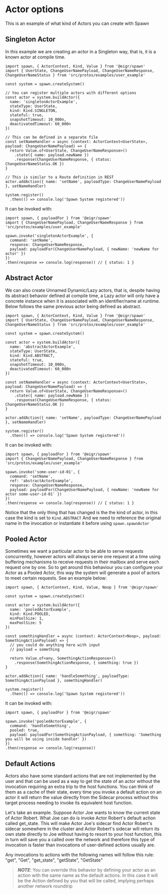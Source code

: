 # Actor options

This is an example of what kind of Actors you can create with Spawn

## Singleton Actor

In this example we are creating an actor in a Singleton way, that is, it is a known actor at compile time.

```TS
import spawn, { ActorContext, Kind, Value } from '@eigr/spawn'
import { UserState, ChangeUserNamePayload, ChangeUserNameResponse, ChangeUserNameStatus } from 'src/protos/examples/user_example'

const system = spawn.createSystem()

// You can register multiple actors with different options
const actor = system.buildActor({
  name: 'singletonActorExample',
  stateType: UserState,
  kind: Kind.SINGLETON,
  stateful: true,
  snapshotTimeout: 10_000n,
  deactivatedTimeout: 60_000n
})

// This can be defined in a separate file
const setNameHandler = async (context: ActorContext<UserState>, payload: ChangeUserNamePayload) => {
  return Value.of<UserState, ChangeUserNameResponse>()
    .state({ name: payload.newName })
    .response(ChangeUserNameResponse, { status: ChangeUserNameStatus.OK })
}

// This is similar to a Route definition in REST
actor.addAction({ name: 'setName', payloadType: ChangeUserNamePayload }, setNameHandler)

system.register()
  .then(() => console.log('Spawn System registered'))
```

It can be invoked with:

```TS
import spawn, { payloadFor } from '@eigr/spawn'
import { ChangeUserNamePayload, ChangeUserNameResponse } from 'src/protos/examples/user_example'

spawn.invoke('singletonActorExample', {
  command: 'setName',
  response: ChangeUserNameResponse,
  payload: payloadFor(ChangeUserNamePayload, { newName: 'newName for actor' })
})
.then(response => console.log(response)) // { status: 1 }
```

## Abstract Actor

We can also create Unnamed Dynamic/Lazy actors, that is, despite having its abstract behavior defined at compile time, a Lazy actor will only have a concrete instance when it is associated with an identifier/name at runtime. Below follows the same previous actor being defined as abstract.

```TS
import spawn, { ActorContext, Kind, Value } from '@eigr/spawn'
import { UserState, ChangeUserNamePayload, ChangeUserNameResponse, ChangeUserNameStatus } from 'src/protos/examples/user_example'

const system = spawn.createSystem()

const actor = system.buildActor({
  name: 'abstractActorExample',
  stateType: UserState,
  kind: Kind.ABSTRACT,
  stateful: true,
  snapshotTimeout: 10_000n,
  deactivatedTimeout: 60_000n
})

const setNameHandler = async (context: ActorContext<UserState>, payload: ChangeUserNamePayload) => {
  return Value.of<UserState, ChangeUserNameResponse>()
    .state({ name: payload.newName })
    .response(ChangeUserNameResponse, { status: ChangeUserNameStatus.OK })
}

actor.addAction({ name: 'setName', payloadType: ChangeUserNamePayload }, setNameHandler)

system.register()
  .then(() => console.log('Spawn System registered'))
```

It can be invoked with:

```TS
import spawn, { payloadFor } from '@eigr/spawn'
import { ChangeUserNamePayload, ChangeUserNameResponse } from 'src/protos/examples/user_example'

spawn.invoke('some-user-id-01', {
  command: 'setName',
  ref: 'abstractActorExample',
  response: ChangeUserNameResponse,
  payload: payloadFor(ChangeUserNamePayload, { newName: 'newName for actor some-user-id-01' })
})
.then(response => console.log(response)) // { status: 1 }
```

Notice that the only thing that has changed is the the kind of actor, in this case the kind is set to `Kind.ABSTRACT`
And we need to reference the original name in the invocation or instantiate it before using `spawn.spawnActor`

## Pooled Actor

Sometimes we want a particular actor to be able to serve requests concurrently, however actors will always serve one request at a time using buffering mechanisms to receive requests in their mailbox and serve each request one by one. So to get around this behaviour you can configure your Actor as a Pooled Actor, this way the system will generate a pool of actors to meet certain requests. See an example below:

```TS
import spawn, { ActorContext, Kind, Value, Noop } from '@eigr/spawn'

const system = spawn.createSystem()

const actor = system.buildActor({
  name: 'pooledActorExample',
  kind: Kind.POOLED,
  minPoolSize: 1,
  maxPoolSize: 5
})

const somethingHandler = async (context: ActorContext<Noop>, payload: SomethingActionPayload) => {
  // you could do anything here with input
  // payload = something

  return Value.of<any, SomethingActionResponse>()
    .response(SomethingActionResponse, { something: true })
}

actor.addAction({ name: 'handleSomething', payloadType: SomethingActionPayload }, somethingHandler)

system.register()
  .then(() => console.log('Spawn System registered'))
```

It can be invoked with:

```TS
import spawn, { payloadFor } from '@eigr/spawn'

spawn.invoke('pooledActorExample', {
  command: 'handleSomething',
  pooled: true,
  payload: payloadFor(SomethingActionPayload, { something: 'Something you will be using inside handler' })
})
.then(response => console.log(response))
```

## Default Actions

Actors also have some standard actions that are not implemented by the user and that can be used as a way to get the state of an actor without the invocation requiring an extra trip to the host functions. You can think of them as a cache of their state, every time you invoke a default action on an actor it will return the value directly from the Sidecar process without this target process needing to invoke its equivalent host function.

Let's take an example. Suppose Actor Joe wants to know the current state of Actor Robert. What Joe can do is invoke Actor Robert's default action called get_state. This will make Actor Joe's sidecar find Actor Robert's sidecar somewhere in the cluster and Actor Robert's sidecar will return its own state directly to Joe without having to resort to your host function, this in turn will save you a called over the network and therefore this type of invocation is faster than invocations of user-defined actions usually are.

Any invocations to actions with the following names will follow this rule: "get", "Get", "get_state", "getState", "GetState"

> **_NOTE_**: You can override this behavior by defining your actor as an action with the same name as the default actions. In this case it will be the Action defined by you that will be called, implying perhaps another network roundtrip
